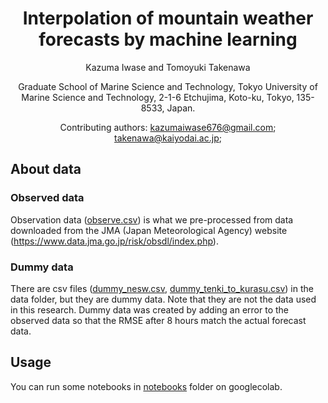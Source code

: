 <div align="center">

# Interpolation of mountain weather forecasts by machine learning

Kazuma Iwase and Tomoyuki Takenawa

Graduate School of Marine Science and Technology, Tokyo University of
Marine Science and Technology, 2-1-6 Etchujima, Koto-ku, Tokyo,
135-8533, Japan.

Contributing authors: kazumaiwase676@gmail.com;
takenawa@kaiyodai.ac.jp;

<div align="left">

## About data

### Observed data
Observation data ([observe.csv](data/observe.csv)) is what we pre-processed from data downloaded from the JMA (Japan Meteorological Agency) website (https://www.data.jma.go.jp/risk/obsdl/index.php).

### Dummy data
There are csv files ([dummy_nesw.csv](data/dummy_nesw.csv), [dummy_tenki_to_kurasu.csv](data/dummy_tenki_to_kurasu.csv)) in the data folder, but they are dummy data.
Note that they are not the data used in this research.
Dummy data was created by adding an error to the observed data so that the RMSE after 8 hours match the actual forecast data.

## Usage
You can run some notebooks in [notebooks](notebooks) folder on googlecolab.
